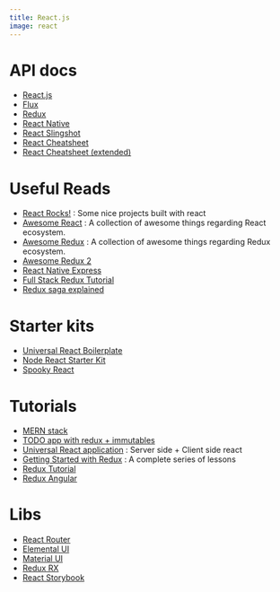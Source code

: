 ```yaml
---
title: React.js
image: react
---
```


# API docs

- [React.js](https://facebook.github.io/react/docs/getting-started.html)
- [Flux](https://facebook.github.io/flux/docs/overview.html)
- [Redux](http://rackt.org/redux/docs/basics/UsageWithReact.html)
- [React Native](http://facebook.github.io/react-native/docs/getting-started.html)
- [React Slingshot](https://github.com/coryhouse/react-slingshot)
- [React Cheatsheet](/assets/react-cheatsheet.pdf)
- [React Cheatsheet (extended)](http://reactcheatsheet.com/)

# Useful Reads

- [React Rocks!](http://react.rocks/) : Some nice projects built with react
- [Awesome React](https://github.com/enaqx/awesome-react) : A collection of awesome things regarding React ecosystem.
- [Awesome Redux](https://github.com/caljrimmer/awesome-redux) : A collection of awesome things regarding Redux ecosystem.
- [Awesome Redux 2](https://github.com/xgrommx/awesome-redux)
- [React Native Express](http://www.reactnativeexpress.com/)
- [Full Stack Redux Tutorial](http://teropa.info/blog/2015/09/10/full-stack-redux-tutorial.html)
- [Redux saga explained](https://shift.infinite.red/using-redux-saga-to-simplify-your-growing-react-native-codebase-2b8036f650de#.z12odvj9j)

# Starter kits 

- [Universal React Boilerplate](https://github.com/cloverfield-tools/universal-react-boilerplate)
- [Node React Starter Kit](https://github.com/isobar-idev/node-react-stack-kit)
- [Spooky React](https://github.com/accommodavid/spooky-react)

# Tutorials

- [MERN stack](https://hashnode.com/post/react-tutorial-using-mern-stack-ciiyus9m700qqge53mer0isxz)
- [TODO app with redux + immutables](http://www.sitepoint.com/how-to-build-a-todo-app-using-react-redux-and-immutable-js/)
- [Universal React application](https://24ways.org/2015/universal-react/) : Server side + Client side react
- [Getting Started with Redux](https://egghead.io/series/getting-started-with-redux) : A complete series of lessons
- [Redux Tutorial](https://github.com/happypoulp/redux-tutorial)
- [Redux Angular](http://blog.rangle.io/managing-state-redux-angular/)

# Libs

- [React Router](https://github.com/rackt/react-router/tree/master/docs)
- [Elemental UI](http://elemental-ui.com/)
- [Material UI](http://material-ui.com/#/components/appbar)
- [Redux RX](https://github.com/acdlite/redux-rx)
- [React Storybook](https://github.com/kadirahq/react-storybook)
